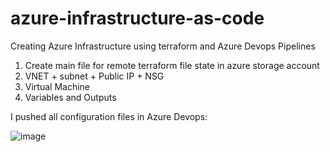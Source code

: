 # azure-infrastructure-as-code
Creating Azure Infrastructure using terraform and Azure Devops Pipelines


1. Create main file for remote terraform file state in azure storage account
2. VNET + subnet + Public IP + NSG 
3. Virtual Machine
4. Variables and Outputs

I pushed all configuration files in Azure Devops:


![image](https://user-images.githubusercontent.com/44494776/155142259-51d3f8b9-65bb-4ad8-9567-e472b7d73697.png)
